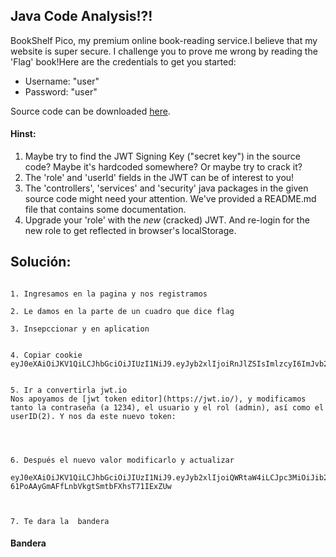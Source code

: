 
## Java Code Analysis!?!
BookShelf Pico, my premium online book-reading service.I believe that my website is super secure. I challenge you to prove me wrong by reading the 'Flag' book!Here are the credentials to get you started:

- Username: "user"
- Password: "user"

Source code can be downloaded [here](https://artifacts.picoctf.net/c/482/bookshelf-pico.zip).


#### Hinst:
1. Maybe try to find the JWT Signing Key ("secret key") in the source code? Maybe it's hardcoded somewhere? Or maybe try to crack it?
2. The 'role' and 'userId' fields in the JWT can be of interest to you!
3. The 'controllers', 'services' and 'security' java packages in the given source code might need your attention. We've provided a README.md file that contains some documentation.
4. Upgrade your 'role' with the _new_ (cracked) JWT. And re-login for the new role to get reflected in browser's localStorage.








## Solución:
```

1. Ingresamos en la pagina y nos registramos

2. Le damos en la parte de un cuadro que dice flag

3. Insepccionar y en aplication


4. Copiar cookie
eyJ0eXAiOiJKV1QiLCJhbGciOiJIUzI1NiJ9.eyJyb2xlIjoiRnJlZSIsImlzcyI6ImJvb2tzaGVsZiIsImV4cCI6MTc0NTM4NDk4MiwiaWF0IjoxNzQ0NzgwMTgyLCJ1c2VySWQiOjEsImVtYWlsIjoidXNlciJ9.REgTLnhvnra2fTNnuyLzxSGI34yCtwLc5OdZsLkaPNk


5. Ir a convertirla jwt.io
Nos apoyamos de [jwt token editor](https://jwt.io/), y modificamos tanto la contraseña (a 1234), el usuario y el rol (admin), así como el userID(2). Y nos da este nuevo token:




6. Después el nuevo valor modificarlo y actualizar

eyJ0eXAiOiJKV1QiLCJhbGciOiJIUzI1NiJ9.eyJyb2xlIjoiQWRtaW4iLCJpc3MiOiJib29rc2hlbGYiLCJleHAiOjE3NDUzODQ5ODIsImlhdCI6MTc0NDc4MDE4MiwidXNlcklkIjoyLCJlbWFpbCI6ImFkbWluIn0.V0VpQj-61PoAAyGmAFfLnbVkgtSmtbFXhsT71IExZUw



7. Te dara la  bandera

```



#### Bandera

```


```



